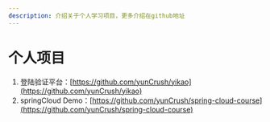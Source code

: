 ```yaml
---
description: 介绍关于个人学习项目，更多介绍在github地址
---
```


# 个人项目

1. 登陆验证平台：[https://github.com/yunCrush/yikao](https://github.com/yunCrush/yikao)
2. springCloud Demo：[https://github.com/yunCrush/spring-cloud-course](https://github.com/yunCrush/spring-cloud-course)
